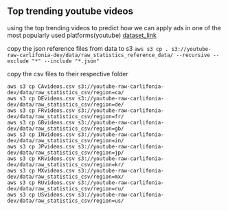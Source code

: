 ## Top trending youtube videos
using the top trending videos to predict  how we can apply ads in one of the most popularly used platforms(youtube)
[dataset_link](https://www.kaggle.com/datasets/datasnaek/youtube-new)

copy the json reference files from data to s3
`aws s3 cp . s3://youtube-raw-carlifonia-dev/data/raw_statistics_reference_data/ --recursive --exclude "*" --include "*.json"`

copy the csv files to their respective folder


```
aws s3 cp CAvideos.csv s3://youtube-raw-carlifonia-dev/data/raw_statistics_csv/region=ca/
aws s3 cp DEvideos.csv s3://youtube-raw-carlifonia-dev/data/raw_statistics_csv/region=de/
aws s3 cp FRvideos.csv s3://youtube-raw-carlifonia-dev/data/raw_statistics_csv/region=fr/
aws s3 cp GBvideos.csv s3://youtube-raw-carlifonia-dev/data/raw_statistics_csv/region=gb/
aws s3 cp INvideos.csv s3://youtube-raw-carlifonia-dev/data/raw_statistics_csv/region=in/
aws s3 cp JPvideos.csv s3://youtube-raw-carlifonia-dev/data/raw_statistics_csv/region=jp/
aws s3 cp KRvideos.csv s3://youtube-raw-carlifonia-dev/data/raw_statistics_csv/region=kr/
aws s3 cp MXvideos.csv s3://youtube-raw-carlifonia-dev/data/raw_statistics_csv/region=mx/
aws s3 cp RUvideos.csv s3://youtube-raw-carlifonia-dev/data/raw_statistics_csv/region=ru/
aws s3 cp USvideos.csv s3://youtube-raw-carlifonia-dev/data/raw_statistics_csv/region=us/
```